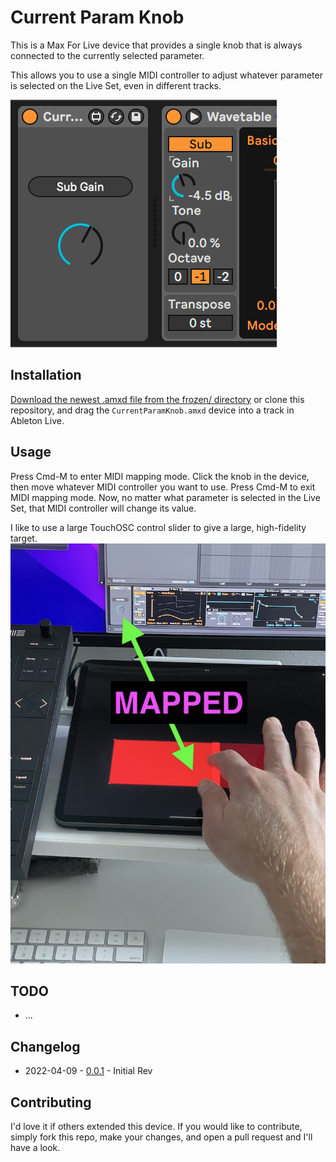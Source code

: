 # Current Param Knob

This is a Max For Live device that provides a single knob that is always connected to the currently selected parameter.

This allows you to use a single MIDI controller to adjust whatever parameter is selected on the Live Set, even in different tracks.

![How it Looks](images/device.png)

## Installation

[Download the newest .amxd file from the frozen/ directory](https://github.com/zsteinkamp/m4l-CurrentParamKnob/tree/main/frozen/) or clone this repository, and drag the `CurrentParamKnob.amxd` device into a track in Ableton Live.

## Usage

Press Cmd-M to enter MIDI mapping mode. Click the knob in the device, then move whatever MIDI controller you want to use. Press Cmd-M to exit MIDI mapping mode. Now, no matter what parameter is selected in the Live Set, that MIDI controller will change its value.

I like to use a large TouchOSC control slider to give a large, high-fidelity target.
![TouchOSC mapped.](images/touchosc.jpg)

## TODO

* ...

## Changelog

* 2022-04-09 - [0.0.1](https://github.com/zsteinkamp/m4l-zs-CurrentParamKnob/raw/main/frozen/CurrentParamKnob.0.0.1.amxd) - Initial Rev

## Contributing

I'd love it if others extended this device. If you would like to contribute, simply fork this repo, make your changes, and open a pull request and I'll have a look.
